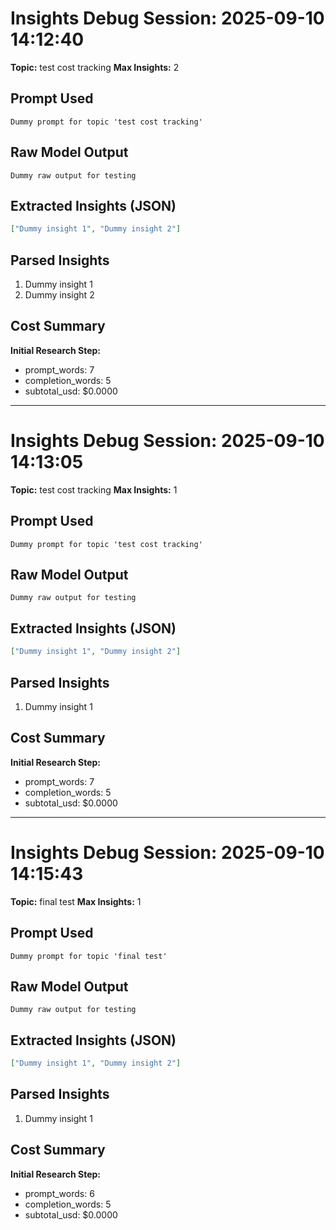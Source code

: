 # Insights Debug Session: 2025-09-10 14:12:40

**Topic:** test cost tracking
**Max Insights:** 2

## Prompt Used

```
Dummy prompt for topic 'test cost tracking'
```

## Raw Model Output

```
Dummy raw output for testing
```

## Extracted Insights (JSON)

```json
["Dummy insight 1", "Dummy insight 2"]
```

## Parsed Insights

1. Dummy insight 1
2. Dummy insight 2

## Cost Summary

**Initial Research Step:**
- prompt_words: 7
- completion_words: 5
- subtotal_usd: $0.0000



---

# Insights Debug Session: 2025-09-10 14:13:05

**Topic:** test cost tracking
**Max Insights:** 1

## Prompt Used

```
Dummy prompt for topic 'test cost tracking'
```

## Raw Model Output

```
Dummy raw output for testing
```

## Extracted Insights (JSON)

```json
["Dummy insight 1", "Dummy insight 2"]
```

## Parsed Insights

1. Dummy insight 1

## Cost Summary

**Initial Research Step:**
- prompt_words: 7
- completion_words: 5
- subtotal_usd: $0.0000



---

# Insights Debug Session: 2025-09-10 14:15:43

**Topic:** final test
**Max Insights:** 1

## Prompt Used

```
Dummy prompt for topic 'final test'
```

## Raw Model Output

```
Dummy raw output for testing
```

## Extracted Insights (JSON)

```json
["Dummy insight 1", "Dummy insight 2"]
```

## Parsed Insights

1. Dummy insight 1

## Cost Summary

**Initial Research Step:**
- prompt_words: 6
- completion_words: 5
- subtotal_usd: $0.0000

